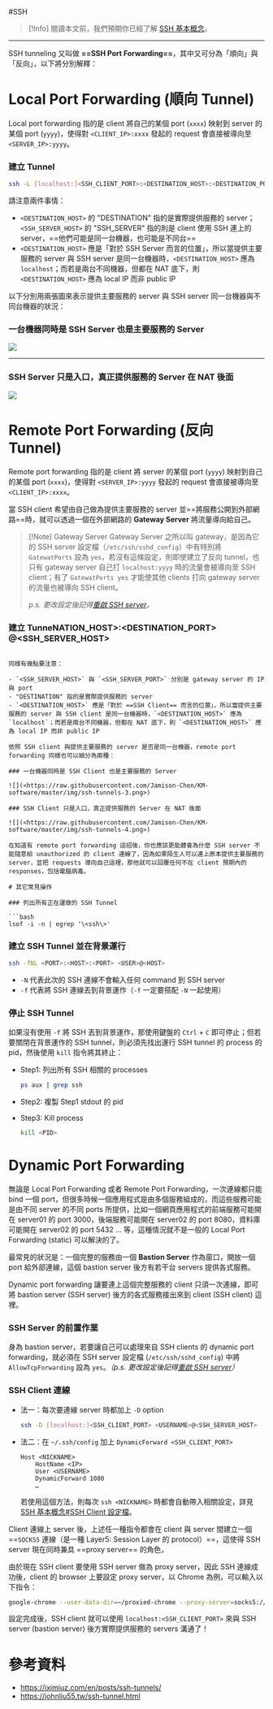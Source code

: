#SSH

> [!Info]
> 閱讀本文前，我們預期你已經了解 [SSH 基本概念](</Network/SSH 基本概念.md>)。

---

SSH tunneling 又叫做 **==SSH Port Forwarding==**，其中又可分為「順向」與「反向」，以下將分別解釋：

# Local Port Forwarding (順向 Tunnel)

Local port forwarding 指的是 client 將自己的某個 port (`xxxx`) 映射到 server 的某個 port (`yyyy`)，使得對 `<CLIENT_IP>:xxxx` 發起的 request 會直接被導向至 `<SERVER_IP>:yyyy`。

### 建立 Tunnel

```sh
ssh -L [localhost:]<SSH_CLIENT_PORT>:<DESTINATION_HOST>:<DESTINATION_PORT> <USERNAME>@<SSH_SERVER_HOST>
```

請注意兩件事情：

- `<DESTINATION_HOST>` 的 "DESTINATION" 指的是實際提供服務的 server；`<SSH_SERVER_HOST>` 的 "SSH_SERVER" 指的則是 client 使用 SSH 連上的 server，==他們可能是同一台機器，也可能是不同台==
- `<DESTINATION_HOST>` 應是「對於 SSH Server 而言的位置」，所以當提供主要服務的 server 與 SSH server 是同一台機器時，`<DESTINATION_HOST>` 應為 `localhost`；而若是兩台不同機器，但都在 NAT 底下，則 `<DESTINATION_HOST>` 應為 local IP 而非 public IP

以下分別用兩張圖來表示提供主要服務的 server 與 SSH server 同一台機器與不同台機器的狀況：

### 一台機器同時是 SSH Server 也是主要服務的 Server

![](<https://raw.githubusercontent.com/Jamison-Chen/KM-software/master/img/ssh-tunnels-1.png>)

---

### SSH Server 只是入口，真正提供服務的 Server 在 NAT 後面

![](<https://raw.githubusercontent.com/Jamison-Chen/KM-software/master/img/ssh-tunnels-2.png>)

# Remote Port Forwarding (反向 Tunnel)

Remote port forwarding 指的是 client 將 server 的某個 port (`yyyy`) 映射到自己的某個 port (`xxxx`)，使得對 `<SERVER_IP>:yyyy` 發起的 request 會直接被導向至 `<CLIENT_IP>:xxxx`。

當 SSH client 希望由自己做為提供主要服務的 server 並==將服務公開到外部網路==時，就可以透過一個在外部網路的 **Gateway Server** 將流量導向給自己。

> [!Note] Gateway Server
> Gateway Server 之所以叫 gateway，是因為它的 SSH server 設定檔（`/etc/ssh/sshd_config`）中有特別將 `GatewatPorts` 設為 `yes`，若沒有這條設定，則即使建立了反向 tunnel，也只有 gateway server 自己打 `localhost:yyyy` 時的流量會被導向至 SSH client；有了 `GatewatPorts yes` 才能使其他 clients 打向 gateway server 的流量也被導向 SSH client。
>
> *p.s. 更改設定後記得[重啟 SSH server](</Network/SSH 基本概念.md#Step3 重啟 openssh-server>)。*

### 建立 Tunne[](SSH%20基本概念.md#Step3%20重啟%20openssh-server)NATION_HOST>:<DESTINATION_PORT> <USERNAME>@<SSH_SERVER_HOST>
```

同樣有幾點要注意：

- `<SSH_SERVER_HOST>` 與 `<SSH_SERVER_PORT>` 分別是 gateway server 的 IP 與 port
- "DESTINATION" 指的是實際提供服務的 server
- `<DESTINATION_HOST>` 應是「對於 ==SSH Client== 而言的位置」，所以當提供主要服務的 server 與 SSH client 是同一台機器時，`<DESTINATION_HOST>` 應為 `localhost`；而若是兩台不同機器，但都在 NAT 底下，則 `<DESTINATION_HOST>` 應為 local IP 而非 public IP

依照 SSH client 與提供主要服務的 server 是否是同一台機器，remote port forwarding 同樣也可以細分為兩種：

### 一台機器同時是 SSH Client 也是主要服務的 Server

![](<https://raw.githubusercontent.com/Jamison-Chen/KM-software/master/img/ssh-tunnels-3.png>)

### SSH Client 只是入口，真正提供服務的 Server 在 NAT 後面

![](<https://raw.githubusercontent.com/Jamison-Chen/KM-software/master/img/ssh-tunnels-4.png>)

在知道有 remote port forwarding 這招後，你也應該更能體會為什麼 SSH server 不能隨意給 unauthorized 的 client 連線了，因為如果陌生人可以連上原本提供主要服務的 server，並把 requests 導向自己這裡，那他就可以回覆任何不在 client 預期內的 responses，包括電腦病毒。

# 其它常見操作

### 列出所有正在運做的 SSH Tunnel

```bash
lsof -i -n | egrep '\<ssh\>'
```

### 建立 SSH Tunnel 並在背景運行

```bash
ssh -fNL <PORT>:<HOST>:<PORT> <USER>@<HOST>
```

- `-N` 代表此次的 SSH 連線不會輸入任何 command 到 SSH server
- `-f` 代表將 SSH 連線丟到背景運作（`-f` 一定要搭配 `-N` 一起使用）

### 停止 SSH Tunnel

如果沒有使用 `-f` 將 SSH 丟到背景運作，那使用鍵盤的 `Ctrl` + `C` 即可停止；但若要關閉在背景運作的 SSH tunnel，則必須先找出運行 SSH tunnel 的 process 的 pid，然後使用 `kill` 指令將其終止：

- Step1: 列出所有 SSH 相關的 processes

    ```bash
    ps aux | grep ssh
    ```

- Step2: 複製 Step1 stdout 的 pid

- Step3: Kill process

    ```sh
    kill <PID>
    ```

# Dynamic Port Forwarding

無論是 Local Port Forwarding 或者 Remote Port Forwarding，一次連線都只能 bind 一個 port，但很多時候一個應用程式是由多個服務組成的，而這些服務可能是由不同 server 的不同 ports 所提供，比如一個網頁應用程式的前端服務可能開在 server01 的 port 3000，後端服務可能開在 server02 的 port 8080，資料庫可能開在 server02 的 port 5432 … 等，這種情況就不是一般的 Local Port Forwarding (static) 可以解決的了。

最常見的狀況是：一個完整的服務由一個 **Bastion Server** 作為窗口，開放一個 port 給外部連線，這個 bastion server 後方有若干台 servers 提供各式服務。

Dynamic port forwarding 讓要連上這個完整服務的 client 只須一次連線，即可將 bastion server (SSH server) 後方的各式服務接出來到 client (SSH client) 這裡。

### SSH Server 的前置作業

身為 bastion server，若要讓自己可以處理來自 SSH clients 的 dynamic port forwarding，就必須在 SSH server 設定檔 (`/etc/ssh/sshd_config`) 中將 `AllowTcpForwarding` 設為 `yes`。*（p.s. 更改設定後記得[重啟 SSH server](</Network/SSH 基本概念.md#Step3 重啟 openssh-server>)）*

### SSH Client 連線

- 法一：每次要連線 server 時都加上 `-D` option

    ```sh
    ssh -D [localhost:]<SSH_CLIENT_PORT> <USERNAME>@<SSH_SERVER_HOST>
    ```

- 法二：在 `~/.ssh/config` 加上 `DynamicForward <SSH_CLIENT_PORT>`

    ```plaintext
    Host <NICKNAME>
        HostName <IP>
        User <USERNAME>
        DynamicForward 1080
        …
    ```

    若使用這個方法，則每次 `ssh <NICKNAME>` 時都會自動帶入相關設定，詳見 [SSH 基本概念#SSH Client 設定檔](</Network/SSH 基本概念.md#SSH Client 設定檔>)。

Client 連線上 server 後，上述任一種指令都會在 client 與 server 間建立一個 ==`SOCKS5` 連線（是一種 Layer5: Session Layer 的 protocol）==，這使得 SSH server 現在同時兼具 ==proxy server== 的角色，

由於現在 SSH client 要使用 SSH server 做為 proxy server，因此 SSH 連線成功後，client 的 browser 上要設定 proxy server，以 Chrome 為例，可以輸入以下指令：

```bash
google-chrome --user-data-dir=~/proxied-chrome --proxy-server=socks5://localhost:<SSH_CLIENT_PORT>
```

設定完成後，SSH client 就可以使用 `localhost:<SSH_CLIENT_PORT>` 來與 SSH server (bastion server) 後方實際提供服務的 servers 溝通了！

# 參考資料

- <https://iximiuz.com/en/posts/ssh-tunnels/>
- <https://johnliu55.tw/ssh-tunnel.html>
